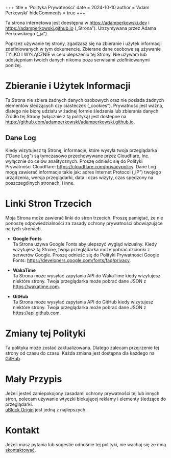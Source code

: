 +++
title = 'Polityka Prywatności'
date = 2024-10-10
author = 'Adam Perkowski'
hideComments = true
+++

Ta strona internetowa jest doestępna w https://adamperkowski.dev i https://adamperkowski.github.io („Strona”). Utrzymywana przez Adama Perkowskiego („ja”).

Poprzez używanie tej strony, zgadzasz się na zbieranie i użytek informacji zdefiniowanych w tym dokumencie. Zbierane dane osobowe są używanie TYLKO I WYŁĄCZNIE w celu ulepszeniu tej Strony. Nie używam lub udostępniam twoich danych nikomu poza serwisami zdefiniowanymi poniżej.

# Zbieranie i Użytek Informacji

Ta Strona nie zbiera żadnych danych osobowych oraz nie posiada żadnych elementów śledzących czy ciasteczek („cookies”). Prywatność jest ważna, dlatego nie biorę udziału w żadnej formie śledzenia lub zbierania danych. Źródło tej Strony (włącznie z tą polityką) jest dostępne na https://github.com/adamperkowski/adamperkowski.github.io.

## Dane Log

Kiedy wizytujesz tą Stronę, informacje, które wysyła twoja przeglądarka ("Dane Log") są tymczasowo przechowywane przez Cloudflare, Inc. wyłącznie do celów analitycznych. Proszę odnieść się do Polityki Prywatności Cloudflare: https://cloudflare.com/privacypolicy. Dane Log mogą zawierać informacje takie jak: adres Internet Protocol („IP”) twojego urządzenia, wersja przeglądarki, data i czas wizyty, czas spędzony na poszczególnych stronach, i inne.

# Linki Stron Trzecich

Moja Strona może zawierać linki do stron trzecich. Proszę pamiętać, że nie ponoszę odpowiedzialności za zasady ochrony prywatności obowiązujące na tych stronach.

- **Google Fonts**<br>
Ta Strona używa Google Fonts aby ulepszyć wygląd wizualny. Kiedy wizytujesz tą Stronę, twoja przeglądarka może pobrać czcionki z serwerów Google. Proszę odnieść się do Polityki Prywatności Google Fonts: https://developers.google.com/fonts/faq/privacy.

- **WakaTime**<br>
Ta Strona może wysyłać zapytania API do WakaTime kiedy wizytujesz niektóre strony. Twoja przeglądarka może pobrać dane JSON z https://wakatime.com.

- **GitHub**<br>
Ta Strona może wysyłać zapytania API do GitHub kiedy wizytujesz niektóre strony. Twoja przeglądarka może pobrać dane JSON z https://api.github.com.

# Zmiany tej Polityki

Ta polityka może zostać zaktualizowana. Dlatego zalecam przejrzenie tej strony od czasu do czasu. Każda zmiana jest dostępna dla każdego na [GitHub](https://github.com/adamperkowski/adamperkowski.github.io/commits/hugo/content/privacy.md).

# Mały Przypis

Jeżeli jesteś zaniepokojony zasadami ochrony prywatności tej lub innych stron, polecam używanie wtyczki blokującej reklamy i elementy śledzące do przeglądarki.<br>
[uBlock Origin](https://github.com/gorhill/uBlock) jest jedną z najlepszych.

# Kontakt

Jeżeli masz pytania lub sugestie odnośnie tej polityki, nie wachaj się ze mną [skontaktować](/pl/about).
